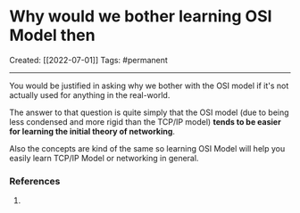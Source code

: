 

# Why would we bother learning OSI Model then
Created:  [[2022-07-01]]
Tags: #permanent 

---
You would be justified in asking why we bother with the OSI model if it's not actually used for anything in the real-world. 


The answer to that question is quite simply that the OSI model (due to being less condensed and more rigid than the TCP/IP model) **tends to be easier for learning the initial theory of networking**. 

Also the concepts are kind of the same so learning OSI Model will help you easily learn TCP/IP Model or networking in general. 















### References
1. 